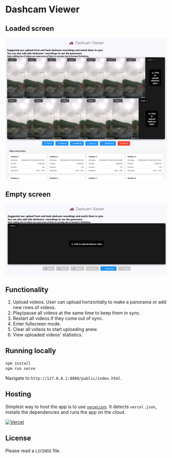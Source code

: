 # Dashcam Viewer

## Loaded screen

![Loaded screen](images/loaded_screen.png)

## Empty screen

![Empty screen](images/empty_screen.png)

## Functionality

1. Upload videos. User can upload horizontally to make a panorama or add new rows of videos.
2. Play/pause all videos at the same time to keep them in sync.
3. Restart all videos if they come out of sync.
4. Enter fullscreen mode.
5. Clear all videos to start uploading anew.
6. View uploaded videos' statistics.

## Running locally

```
npm install
npm run serve
```

Navigate to `http://127.0.0.1:8080/public/index.html`.

## Hosting

Simplest way to host the app is to use [<small>vercel.com</small>](https://vercel.com). It detects `vercel.json`, installs the dependencies and runs the app on the cloud.

[![Vercel](https://img.shields.io/badge/Deployed_on-Vercel-black?style=for-the-badge&logo=vercel)](https://dashcamviewer.programmersdiary.com/)

## License

Please read a `LICENSE` file.